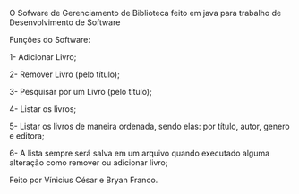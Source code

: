 O Sofware de Gerenciamento de Biblioteca feito em java para trabalho de Desenvolvimento de Software

Funções do Software:

1- Adicionar Livro;

2- Remover Livro (pelo título);

3- Pesquisar por um Livro (pelo título);

4- Listar os livros;

5- Listar os livros de maneira ordenada, sendo elas: por título, autor, genero e editora;

6- A lista sempre será salva em um arquivo quando executado alguma alteração como remover ou adicionar livro;


Feito por Vínicius César e Bryan Franco.
